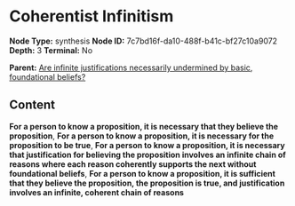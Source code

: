 # Coherentist Infinitism

**Node Type:** synthesis
**Node ID:** 7c7bd16f-da10-488f-b41c-bf27c10a9072
**Depth:** 3
**Terminal:** No

**Parent:** [Are infinite justifications necessarily undermined by basic, foundational beliefs?](are-infinite-justifications-necessarily-undermined-by-basic-foundational-beliefs.md)

## Content

**For a person to know a proposition, it is necessary that they believe the proposition**, **For a person to know a proposition, it is necessary for the proposition to be true**, **For a person to know a proposition, it is necessary that justification for believing the proposition involves an infinite chain of reasons where each reason coherently supports the next without foundational beliefs**, **For a person to know a proposition, it is sufficient that they believe the proposition, the proposition is true, and justification involves an infinite, coherent chain of reasons**
